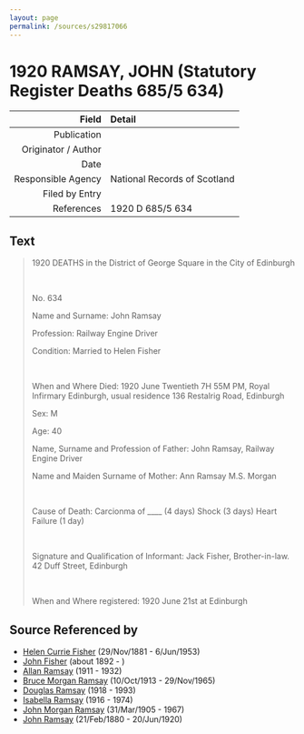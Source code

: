 ```yaml
---
layout: page
permalink: /sources/s29817066
---
```


# 1920 RAMSAY, JOHN (Statutory Register Deaths 685/5 634)

Field | Detail
---:|:---
Publication | 
Originator / Author | 
Date | 
Responsible Agency | National Records of Scotland
Filed by Entry | 
References | 1920 D 685/5 634

## Text

> 1920 DEATHS in the District of George Square in the City of Edinburgh
>
> <br/>
>
> No. 634
>
> Name and Surname: John Ramsay
>
> Profession: Railway Engine Driver
>
> Condition: Married to Helen Fisher
>
> <br/>
>
> When and Where Died: 1920 June Twentieth 7H 55M PM, Royal Infirmary Edinburgh, usual residence 136 Restalrig Road, Edinburgh
>
> Sex: M
>
> Age: 40
>
> Name, Surname and Profession of Father: John Ramsay, Railway Engine Driver
>
> Name and Maiden Surname of Mother: Ann Ramsay M.S. Morgan
>
> <br/>
>
> Cause of Death: Carcionma of ____ (4 days) Shock (3 days) Heart Failure (1 day)
>
> <br/>
>
> Signature and Qualification of Informant: Jack Fisher, Brother-in-law. 42 Duff Street, Edinburgh
>
> <br/>
>
> When and Where registered: 1920 June 21st at Edinburgh
>

## Source Referenced by

* [Helen Currie Fisher](../people/@18426904@-helen-currie-fisher-b1881-11-29-d1953-6-6.md) (29/Nov/1881 - 6/Jun/1953)
* [John Fisher](../people/@59036117@-john-fisher-b1892-d.md) (about 1892 - )
* [Allan Ramsay](../people/@62219744@-allan-ramsay-b1911-d1932.md) (1911 - 1932)
* [Bruce Morgan Ramsay](../people/@49046148@-bruce-morgan-ramsay-b1913-10-10-d1965-11-29.md) (10/Oct/1913 - 29/Nov/1965)
* [Douglas Ramsay](../people/@12977578@-douglas-ramsay-b1918-d1993.md) (1918 - 1993)
* [Isabella Ramsay](../people/@80504300@-isabella-ramsay-b1916-d1974.md) (1916 - 1974)
* [John Morgan Ramsay](../people/@55070438@-john-morgan-ramsay-b1905-3-31-d1967.md) (31/Mar/1905 - 1967)
* [John Ramsay](../people/@64225415@-john-ramsay-b1880-2-21-d1920-6-20.md) (21/Feb/1880 - 20/Jun/1920)
